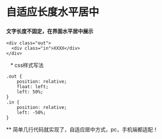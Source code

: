 # 自适应长度水平居中

### `文字长度不固定，在界面水平居中展示`
```
<div class="out">
  <div class="in">XXXX</div>
</div>
```
    * css样式写法
```
.out {
    position: relative;
    float: left;
    left: 50%;
}
.in {
    position: relative;
    left: -50%;
}   
```
** 简单几行代码就实现了，自适应居中方式，pc，手机端都适配！
    

